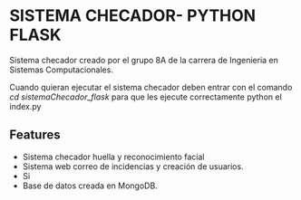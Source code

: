 
# SISTEMA CHECADOR- PYTHON FLASK

Sistema checador creado por el grupo 8A de la carrera de Ingenieria en Sistemas Computacionales.

Cuando quieran ejecutar el sistema checador deben entrar con el comando *cd sistemaChecador_flask* para que les ejecute correctamente python el index.py

## Features

- Sistema checador huella y reconocimiento facial
- Sistema web correo de incidencias y creación de usuarios.
- Si
- Base de datos creada en MongoDB.

